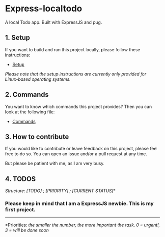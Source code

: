 # Express-localtodo
A local Todo app. Built with ExpressJS and pug.
    

## 1. Setup

If you want to build and run this project locally, please follow these instructions:

- [Setup](docs/setup.md) 

*Please note that the setup instructions are currently only provided for Linux-based operating systems.*

## 2. Commands

You want to know which commands this project provides? Then you can look at the following file:
- [Commands](docs/commands.md)

## 3. How to contribute

If you would like to contribute or leave feedback on this project, please feel free to do so.
You can open an issue and/or a pull request at any time.

But please be patient with me, as I am very busy.

## 4. TODOS

*Structure: [TODO] ; [PRIORITY] ; [CURRENT STATUS]**


### Please keep in mind that I am a ExpressJS newbie. This is my first project.


---

*Priorities:
*the smaller the number, the more important the task. 0 = urgent!, 3 = will be done soon*

